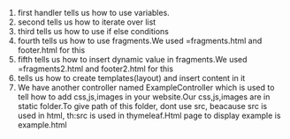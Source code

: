 1) first handler tells us how to use variables.
2) second tells us how to iterate over list
3) third tells us how to use if else conditions
4) fourth tells us how to use fragments.We used =fragments.html and footer.html for this
5) fifth tells us how to insert dynamic value in fragments.We used =fragments2.html and footer2.html for this
6) tells us how to create templates(layout) and insert content in it
7) We have another controller named ExampleController which is used to tell how to add css,js,images in your website.Our css,js,images are in static folder.To give path of this folder, dont use src, beacause src is used in html, th:src is used in thymeleaf.Html page to display example is example.html